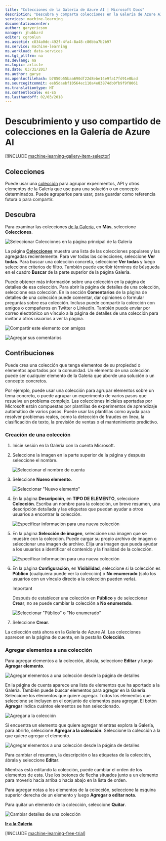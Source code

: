 ```yaml
---
title: "Colecciones de la Galería de Azure AI | Microsoft Docs"
description: "Descubra y comparta colecciones en la Galería de Azure AI."
services: machine-learning
documentationcenter: 
author: garyericson
manager: jhubbard
editor: cgronlun
ms.assetid: c834a0dc-492f-4fa4-8a48-c86bba7b2b97
ms.service: machine-learning
ms.workload: data-services
ms.tgt_pltfrm: na
ms.devlang: na
ms.topic: article
ms.date: 03/31/2017
ms.author: garye
ms.openlocfilehash: b7850b55baa690df22d8ebe14e9fa17fd91e0bad
ms.sourcegitcommit: eeb5daebf10564ec110a4e83874db0fb9f9f8061
ms.translationtype: HT
ms.contentlocale: es-ES
ms.lasthandoff: 02/03/2018
---
```

# <a name="discover-and-share-collections-in-azure-ai-gallery"></a>Descubrimiento y uso compartido de colecciones en la Galería de Azure AI
[!INCLUDE [machine-learning-gallery-item-selector](../../../includes/machine-learning-gallery-item-selector.md)]

## <a name="collections"></a>Colecciones
Puede usar una [colección](https://gallery.cortanaintelligence.com/collections) para agrupar experimentos, API y otros elementos de la Galería que use para una solución o un concepto determinados. Puede agruparlos para usar, para guardar como referencia futura o para compartir.

## <a name="discover"></a>Descubra
Para examinar las colecciones [de la Galería](http://gallery.cortanaintelligence.com), en **Más**, seleccione **Colecciones**.

![Seleccionar Colecciones en la página principal de la Galería](./media/gallery-collections/select-collections-in-gallery.png)

La página **[Colecciones](https://gallery.cortanaintelligence.com/collections)** muestra una lista de las colecciones populares y las agregadas recientemente. Para ver todas las colecciones, seleccione **Ver todas**. Para buscar una colección concreta, seleccione **Ver todas** y luego seleccione criterios de filtro. También puede escribir términos de búsqueda en el cuadro **Buscar** de la parte superior de la página Galería.

Puede obtener más información sobre una colección en la página de detalles de esa colección. Para abrir la página de detalles de una colección, seleccione esa colección. En la sección **Comentarios** de la página de detalles de una colección puede comentar, dar opiniones o formular preguntas sobre esa colección. Incluso puede compartir la colección con amigos o compañeros en Twitter o LinkedIn. También puede enviar por correo electrónico un vínculo a la página de detalles de una colección para invitar a otros usuarios a ver la página.

![Compartir este elemento con amigos](./media/gallery-how-to-use-contribute-publish/share-links.png)

![Agregar sus comentarios](./media/gallery-how-to-use-contribute-publish/comments.png)

## <a name="contribute"></a>Contribuciones
Puede crea una colección que tenga elementos de su propiedad o elementos aportados por la comunidad. Un elemento de una colección puede ser cualquier elemento de la Galería que aborde una solución o un concepto concretos.

Por ejemplo, puede usar una colección para agrupar elementos sobre un tema concreto, o puede agrupar un experimento de varios pasos que resuelva un problema complejo. Las colecciones iniciales aportadas por Microsoft están compuestas por plantillas de experimentos de aprendizaje automático de varios pasos. Puede usar las plantillas como ayuda para resolver problemas reales, como la detección de fraudes en línea, la clasificación de texto, la previsión de ventas o el mantenimiento predictivo.

### <a name="create-a-collection"></a>Creación de una colección

1. Inicie sesión en la Galería con la cuenta Microsoft.

2.  Seleccione la imagen en la parte superior de la página y después seleccione el nombre.
  
    ![Seleccionar el nombre de cuenta](./media/gallery-collections/click-account-name.png)

3. Seleccione **Nuevo elemento**.
   
    ![Seleccionar "Nuevo elemento"](./media/gallery-collections/click-new-item.png)
4. En la página **Descripción**, en **TIPO DE ELEMENTO**, seleccione **Colección**. Escriba un nombre para la colección, un breve resumen, una descripción detallada y las etiquetas que puedan ayudar a otros usuarios a encontrar la colección.
   
    ![Especificar información para una nueva colección](./media/gallery-collections/create-collection-page-1.png)
5. En la página **Selección de imagen**, seleccione una imagen que se muestre con la colección. Puede cargar su propio archivo de imagen o seleccionar una imagen de archivo. Elija una imagen que pueda ayudar a los usuarios a identificar el contenido y la finalidad de la colección.
   
    ![Especificar información para una nueva colección](./media/gallery-collections/create-collection-page-2.png)
6. En la página **Configuración**, en **Visibilidad**, seleccione si la colección es **Público** (cualquiera puede ver la colección) o **No enumerado** (solo los usuarios con un vínculo directo a la colección pueden verla).
   
   > [!IMPORTANT]
   > Después de establecer una colección en **Público** y de seleccionar **Crear**, no se puede cambiar la colección a **No enumerado**.
   > 
   > 
   
    ![Seleccionar "Público" o "No enumerado"](./media/gallery-collections/create-collection-page-3.png)
7. Seleccione **Crear**.

La colección está ahora en la Galería de Azure AI. Las colecciones aparecen en la página de cuenta, en la pestaña **Colección**.

### <a name="add-items-to-a-collection"></a>Agregar elementos a una colección
Para agregar elementos a la colección, ábrala, seleccione **Editar** y luego **Agregar elemento**.

![Agregar elementos a una colección desde la página de detalles](./media/gallery-collections/add-to-collection-from-details-page.png)

En la página de cuenta aparece una lista de elementos que ha aportado a la Galería. También puede buscar elementos para agregar en la Galería. Seleccione los elementos que quiere agregar. Todos los elementos que seleccione se incluyen en el conjunto de elementos para agregar. El botón **Agregar** indica cuántos elementos se han seleccionado.

![Agregar a la colección](./media/gallery-collections/add-to-collection.png)

Si encuentra un elemento que quiere agregar mientras explora la Galería, para abrirlo, seleccione **Agregar a la colección**. Seleccione la colección a la que quiere agregar el elemento.

![Agregar elementos a una colección desde la página de detalles](./media/gallery-collections/add-to-collection-from-item-details.png)

Para cambiar el resumen, la descripción o las etiquetas de la colección, ábrala y seleccione **Editar**. 

Mientras está editando la colección, puede cambiar el orden de los elementos de esta. Use los botones de flecha situados junto a un elemento para moverlo hacia arriba o hacia abajo en la lista de orden. 

Para agregar notas a los elementos de la colección, seleccione la esquina superior derecha de un elemento y luego **Agregar o editar nota**. 

Para quitar un elemento de la colección, seleccione **Quitar**.

![Cambiar detalles de una colección](./media/gallery-collections/change-collection-details.png)

**[Ir a la Galería](http://gallery.cortanaintelligence.com)**

[!INCLUDE [machine-learning-free-trial](../../../includes/machine-learning-free-trial.md)]
